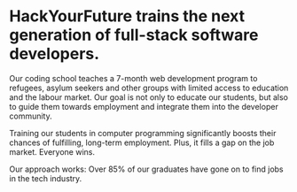 # HackYourFuture trains the next generation of full-stack software developers.

Our coding school teaches a 7-month web development program to refugees, asylum seekers and other groups with limited access to education and the labour market. Our goal is not only to educate our students, but also to guide them towards employment and integrate them into the developer community.

Training our students in computer programming significantly boosts their chances of fulfilling, long-term employment. Plus, it fills a gap on the job market. Everyone wins.

Our approach works: Over 85% of our graduates have gone on to find jobs in the tech industry.
